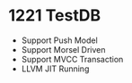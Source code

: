 # 1221 TestDB
- Support Push Model
- Support Morsel Driven
- Support MVCC Transaction
- LLVM JIT Running